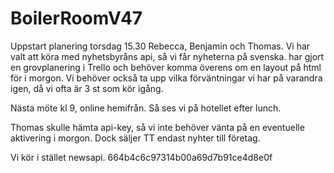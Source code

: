 # BoilerRoomV47

Uppstart planering torsdag 15.30
Rebecca, Benjamin och Thomas.
Vi har valt att köra med nyhetsbyråns api, så vi får nyheterna på svenska.
har gjort en grovplanering i Trello och behöver komma överens om en layout på html för i morgon.
Vi behöver också ta upp vilka förväntningar vi har på varandra igen, då vi ofta är 3 st som kör igång.

Nästa möte kl 9, online hemifrån. Så ses vi på hotellet efter lunch.

Thomas skulle hämta api-key, så vi inte behöver vänta på en eventuelle aktivering i morgon. Dock säljer TT endast nyhter till företag.

Vi kör i stället newsapi.
664b4c6c97314b00a69d7b91ce4d8e0f